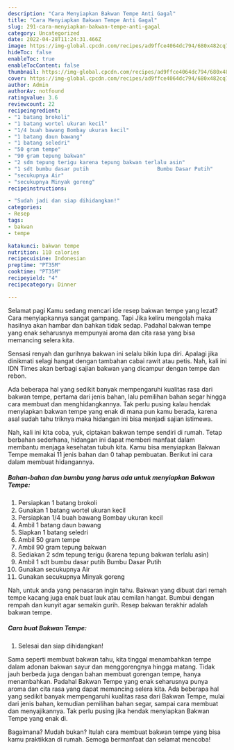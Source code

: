 ```yaml
---
description: "Cara Menyiapkan Bakwan Tempe Anti Gagal"
title: "Cara Menyiapkan Bakwan Tempe Anti Gagal"
slug: 291-cara-menyiapkan-bakwan-tempe-anti-gagal
category: Uncategorized
date: 2022-04-28T11:24:31.466Z
image: https://img-global.cpcdn.com/recipes/ad9ffce4064dc794/680x482cq70/bakwan-tempe-foto-resep-utama.jpg
hideToc: false
enableToc: true
enableTocContent: false
thumbnail: https://img-global.cpcdn.com/recipes/ad9ffce4064dc794/680x482cq70/bakwan-tempe-foto-resep-utama.jpg
cover: https://img-global.cpcdn.com/recipes/ad9ffce4064dc794/680x482cq70/bakwan-tempe-foto-resep-utama.jpg
author: Admin
authorAv: notfound
ratingvalue: 3.6
reviewcount: 22
recipeingredient:
- "1 batang brokoli"
- "1 batang wortel ukuran kecil"
- "1/4 buah bawang Bombay ukuran kecil"
- "1 batang daun bawang"
- "1 batang seledri"
- "50 gram tempe"
- "90 gram tepung bakwan"
- "2 sdm tepung terigu karena tepung bakwan terlalu asin"
- "1 sdt bumbu dasar putih                      Bumbu Dasar Putih"
- "secukupnya Air"
- "secukupnya Minyak goreng"
recipeinstructions:

- "Sudah jadi dan siap dihidangkan!"
categories:
- Resep
tags:
- bakwan
- tempe

katakunci: bakwan tempe 
nutrition: 110 calories
recipecuisine: Indonesian
preptime: "PT35M"
cooktime: "PT35M"
recipeyield: "4"
recipecategory: Dinner

---
```



Selamat pagi Kamu sedang mencari ide resep bakwan tempe yang lezat? Cara menyiapkannya sangat gampang. Tapi Jika keliru mengolah maka hasilnya akan hambar dan bahkan tidak sedap. Padahal bakwan tempe yang enak seharusnya mempunyai aroma dan cita rasa yang bisa memancing selera kita.


Sensasi renyah dan gurihnya bakwan ini selalu bikin lupa diri. Apalagi jika dinikmati selagi hangat dengan tambahan cabai rawit atau petis. Nah, kali ini IDN Times akan berbagi sajian bakwan yang dicampur dengan tempe dan rebon.

Ada beberapa hal yang sedikit banyak mempengaruhi kualitas rasa dari bakwan tempe, pertama dari jenis bahan, lalu pemilihan bahan segar hingga cara membuat dan menghidangkannya. Tak perlu pusing kalau hendak menyiapkan bakwan tempe yang enak di mana pun kamu berada, karena asal sudah tahu triknya maka hidangan ini bisa menjadi sajian istimewa.


Nah, kali ini kita coba, yuk, ciptakan bakwan tempe sendiri di rumah. Tetap berbahan sederhana, hidangan ini dapat memberi manfaat dalam membantu menjaga kesehatan tubuh kita. Kamu bisa menyiapkan Bakwan Tempe memakai 11 jenis bahan dan 0 tahap pembuatan. Berikut ini cara dalam membuat hidangannya.

<!--inarticleads1-->

##### Bahan-bahan dan bumbu yang harus ada untuk menyiapkan Bakwan Tempe:

1. Persiapkan 1 batang brokoli
1. Gunakan 1 batang wortel ukuran kecil
1. Persiapkan 1/4 buah bawang Bombay ukuran kecil
1. Ambil 1 batang daun bawang
1. Siapkan 1 batang seledri
1. Ambil 50 gram tempe
1. Ambil 90 gram tepung bakwan
1. Sediakan 2 sdm tepung terigu (karena tepung bakwan terlalu asin)
1. Ambil 1 sdt bumbu dasar putih                      Bumbu Dasar Putih
1. Gunakan secukupnya Air
1. Gunakan secukupnya Minyak goreng


Nah, untuk anda yang penasaran ingin tahu. Bakwan yang dibuat dari remah tempe kacang juga enak buat lauk atau cemilan hangat. Bumbui dengan rempah dan kunyit agar semakin gurih. Resep bakwan terakhir adalah bakwan tempe. 

<!--inarticleads2-->

##### Cara buat Bakwan Tempe:


1. Selesai dan siap dihidangkan!

Sama seperti membuat bakwan tahu, kita tinggal menambahkan tempe dalam adonan bakwan sayur dan menggorengnya hingga matang. Tidak jauh berbeda juga dengan bahan membuat gorengan tempe, hanya menambahkan. Padahal Bakwan Tempe yang enak seharusnya punya aroma dan cita rasa yang dapat memancing selera kita. Ada beberapa hal yang sedikit banyak mempengaruhi kualitas rasa dari Bakwan Tempe, mulai dari jenis bahan, kemudian pemilihan bahan segar, sampai cara membuat dan menyajikannya. Tak perlu pusing jika hendak menyiapkan Bakwan Tempe yang enak di. 

Bagaimana? Mudah bukan? Itulah cara membuat bakwan tempe yang bisa kamu praktikkan di rumah. Semoga bermanfaat dan selamat mencoba!
